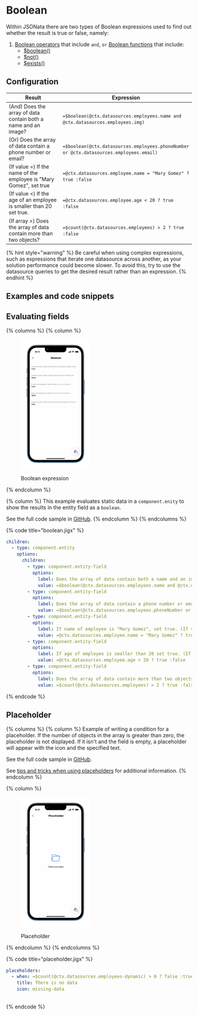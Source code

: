 # Boolean

Within JSONata there are two types of Boolean expressions used to find out whether the result is true or false, namely:

1. [Boolean operators](https://docs.jsonata.org/boolean-operators) that include `and`, `or` [Boolean functions](https://docs.jsonata.org/boolean-functions) that include:
   * [$boolean()](https://docs.jsonata.org/boolean-functions#boolean)
   * [$not()](https://docs.jsonata.org/boolean-functions#not)
   * [$exists()](https://docs.jsonata.org/boolean-functions#exists)

## Configuration

<table><thead><tr><th width="273.3203125">Result</th><th>Expression</th></tr></thead><tbody><tr><td>(And) Does the array of data contain both a name and an image?</td><td><code>=$boolean(@ctx.datasources.employees.name and @ctx.datasources.employees.img)</code></td></tr><tr><td>(Or) Does the array of data contain a phone number or email?</td><td><code>=$boolean(@ctx.datasources.employees.phoneNumber or @ctx.datasources.employees.email)</code></td></tr><tr><td>(If value =) If the name of the employee is "Mary Gomez", set true</td><td><code>=@ctx.datasources.employee.name = "Mary Gomez" ? true :false</code></td></tr><tr><td>(If value &#x3C;) If the age of an employee is smaller than 20 set true.</td><td><code>=@ctx.datasources.employee.age &#x3C; 20 ? true :false</code></td></tr><tr><td>(If array >) Does the array of data contain more than two objects?</td><td><code>=$count(@ctx.datasources.employees) > 2 ? true :false</code></td></tr></tbody></table>

{% hint style="warning" %}
Be careful when using complex expressions, such as expressions that iterate one datasource across another, as your solution performance could become slower. To avoid this, try to use the datasource queries to get the desired result rather than an expression.
{% endhint %}

## Examples and code snippets

## Evaluating fields

{% columns %}
{% column %}
<figure><img src="../../.gitbook/assets/exp-boolean.png" alt="Boolean expression" width="188"><figcaption><p>Boolean expression</p></figcaption></figure>
{% endcolumn %}

{% column %}
This example evaluates static data in a `component.enity` to show the results in the entity field as a `boolean`.

See the full code sample in [GitHub](https://github.com/jigx-com/jigx-samples/blob/main/quickstart/jigx-samples/jigs/guide-expressions/static-data/boolean.jigx).
{% endcolumn %}
{% endcolumns %}

{% code title="boolean.jigx" %}
```yaml
children:
  - type: component.entity
    options:
      children:
        - type: component.entity-field
          options:
            label: Does the array of data contain both a name and an image? (And)
            value: =$boolean(@ctx.datasources.employees.name and @ctx.datasources.employees.img)
        - type: component.entity-field
          options:
            label: Does the array of data contain a phone number or email? (Or)
            value: =$boolean(@ctx.datasources.employees.phoneNumber or @ctx.datasources.employees.email)
        - type: component.entity-field
          options:
            label: If name of employee is "Mary Gomez", set true. (If value =)
            value: =@ctx.datasources.employee.name = "Mary Gomez" ? true :false
        - type: component.entity-field
          options:
            label: If age of employee is smaller than 20 set true. (If value <)
            value: =@ctx.datasources.employee.age < 20 ? true :false
        - type: component.entity-field
          options:
            label: Does the array of data contain more than two objects? (If array >)
            value: =$count(@ctx.datasources.employees) > 2 ? true :false 
```
{% endcode %}

## Placeholder

{% columns %}
{% column %}
Example of writing a condition for a placeholder. If the number of objects in the array is greater than zero, the placeholder is not displayed. If it isn't and the field is empty, a placeholder will appear with the icon and the specified text.

See the full code sample in [GitHub](https://github.com/jigx-com/jigx-samples/blob/main/quickstart/jigx-samples/jigs/guide-expressions/static-data/placeholder.jigx).

See [tips and tricks when using placeholders](https://community.jigx.com/t/tips-tricks-use-placeholders/78) for additional information.
{% endcolumn %}

{% column %}
<figure><img src="../../.gitbook/assets/exp-placeholder.png" alt="Placeholder" width="188"><figcaption><p>Placeholder</p></figcaption></figure>
{% endcolumn %}
{% endcolumns %}

{% code title="placeholder.jigx" %}
```yaml
placeholders:
  - when: =$count(@ctx.datasources.employees-dynamic) > 0 ? false :true 
    title: There is no data
    icon: missing-data
    
```
{% endcode %}
